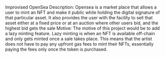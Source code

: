 Improvised OpenSea 
Description:
Opensea is a market place that allows a user to mint an NFT and make it public while holding the digital signature of that particular asset. It also provides the user with the facility to sell that asset either at a fixed price or at an auction where other users bid, and the highest bid gets the sale
Motive:
The motive of this project would be to add a lazy minting feature. Lazy minting is when an NFT is available off-chain and only gets minted once a sale takes place. This means that the artist does not have to pay any upfront gas fees to mint their NFTs, essentially paying the fees only once the token is purchased.
